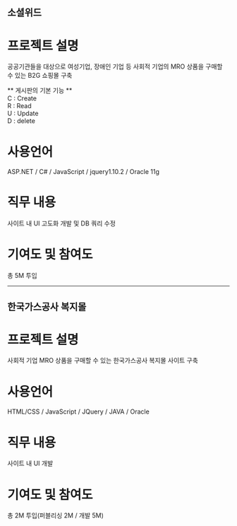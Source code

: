 ## 소셜위드

# 프로젝트 설명
공공기관들을 대상으로 여성기업, 장애인 기업 등 사회적 기업의 MRO 상품을 구매할 수 있는 B2G 쇼핑몰 구축

** 게시판의 기본 기능 **<br>
C : Create<br>
R : Read<br>
U : Update<br>
D : delete<br>

# 사용언어
ASP.NET / C# / JavaScript / jquery1.10.2 / Oracle 11g

# 직무 내용
사이트 내 UI 고도화 개발 및 DB 쿼리 수정

# 기여도 및 참여도
총 5M 투입 

----------------------------------------------------------------------------

## 한국가스공사 복지몰

# 프로젝트 설명
사회적 기업 MRO 상품을 구매할 수 있는 한국가스공사 복지몰 사이트 구축

# 사용언어
HTML/CSS / JavaScript / JQuery / JAVA / Oracle

# 직무 내용
사이트 내 UI 개발

# 기여도 및 참여도
총 2M 투입(퍼블리싱 2M / 개발 5M)



